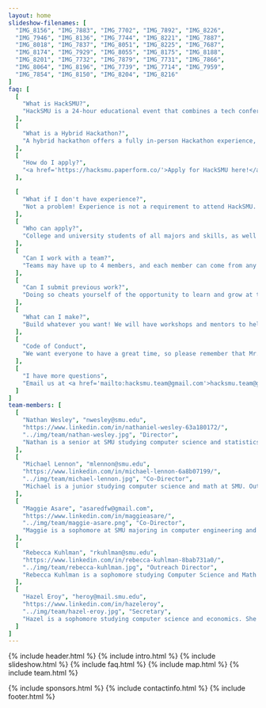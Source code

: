 ```yaml
---
layout: home
slideshow-filenames: [
  "IMG_8156", "IMG_7883", "IMG_7702", "IMG_7892", "IMG_8226",
  "IMG_7946", "IMG_8136", "IMG_7744", "IMG_8221", "IMG_7887", 
  "IMG_8018", "IMG_7837", "IMG_8051", "IMG_8225", "IMG_7687", 
  "IMG_8174", "IMG_7929", "IMG_8055", "IMG_8175", "IMG_8188", 
  "IMG_8201", "IMG_7732", "IMG_7879", "IMG_7731", "IMG_7866", 
  "IMG_8064", "IMG_8196", "IMG_7739", "IMG_7714", "IMG_7959", 
  "IMG_7854", "IMG_8150", "IMG_8204", "IMG_8216"
]
faq: [
  [
    "What is HackSMU?",
    "HackSMU is a 24-hour educational event that combines a tech conference, a career fair, and a start-up competition. Come learn new skills, meet corporate recruiters, create amazing projects, and have fun at HackSMU!"
  ],
  [
    "What is a Hybrid Hackathon?",
    "A hybrid hackathon offers a fully in-person Hackathon experience, while also allowing virtual participants. We use digital mediums such as Discord and Twitch to allow all participants - in person and virtual - to attend workshops, create teams and submit projects. Distance is no barrier!"
  ],
  [
    "How do I apply?",
    "<a href='https://hacksmu.paperform.co/'>Apply for HackSMU here!</a> Anyone with a valid SMU ID may apply at the door, but we encourage you to apply as soon as possible. We will email updates and acceptance letters, so be sure to mark <a href='mailto:HackSMU.team@gmail.com'>hacksmu.team@gmail.com</a> as an accepted sender."
  ],

  [
    "What if I don't have experience?",
    "Not a problem! Experience is not a requirement to attend HackSMU. Come join us and learn from our workshops and mentors!"
  ],
  [
    "Who can apply?",
    "College and university students of all majors and skills, as well as recent graduates and select high school students, are eligible to apply for HackSMU."
  ],
  [
    "Can I work with a team?",
    "Teams may have up to 4 members, and each member can come from any major, skill level, school, etc. If you are unable to find teammates before HackSMU, we’ll help you when the event starts."
  ],
  [
    "Can I submit previous work?",
    "Doing so cheats yourself of the opportunity to learn and grow at this educational event. Please respect yourself and those around you by presenting only what you create during HackSMU."
  ],
  [
    "What can I make?",
    "Build whatever you want! We will have workshops and mentors to help you build and present Websites, Mobile Apps, VR Games, Hardware Hacks, and more!"
  ],
  [
    "Code of Conduct",
    "We want everyone to have a great time, so please remember that Mr. Rogers wants each of us to strive to accept others exactly the way they are, right here and now. See the official Major League Hacking Code of Conduct for details on rules and guidelines at hackathons <a href='https://static.mlh.io/docs/mlh-code-of-conduct.pdf'>here</a>."
  ],
  [
    "I have more questions",
    "Email us at <a href='mailto:hacksmu.team@gmail.com'>hacksmu.team@gmail.com</a>, and we will reply as soon as we can! Be sure to mark <a href='mailto:HackSMU.team@gmail.com'>hacksmu.team@gmail.com</a> as an accepted sender."
  ]
]
team-members: [
  [
    "Nathan Wesley", "nwesley@smu.edu", 
    "https://www.linkedin.com/in/nathaniel-wesley-63a180172/", 
    "../img/team/nathan-wesley.jpg", "Director", 
    "Nathan is a senior at SMU studying computer science and statistics. When he's not hacking away at his fully-customized linux terminal, he likes to run and listen to lo-fi beats on spotify. He prides himself on being the Computer Science Club President and doing *really good* at that one JV wrestling tournament in high school."
  ],
  [
    "Michael Lennon", "mlennon@smu.edu", 
    "https://www.linkedin.com/in/michael-lennon-6a8b07199/", 
    "../img/team/michael-lennon.jpg", "Co-Director", 
    "Michael is a junior studying computer science and math at SMU. Outside of coding (in his not fully-customized Linux Terminal...), he's involved in Theta Tau and plays trombone for the SMU Mustang Band. In his free time, he enjoys tutoring, drawing, running, and playing video games."
  ],
  [
    "Maggie Asare", "asaredfw@gmail.com",
    "https://www.linkedin.com/in/maggieasare/", 
    "../img/team/maggie-asare.png", "Co-Director",
    "Maggie is a sophomore at SMU majoring in computer engineering and business. She is a Hunt Scholar and member of the honors college. In her free time, she likes to do crafts, sew, and try to convince her friends that crocheting is cool."
  ],
  [
    "Rebecca Kuhlman", "rkuhlman@smu.edu", 
    "https://www.linkedin.com/in/rebecca-kuhlman-8bab731a0/", 
    "../img/team/rebecca-kuhlman.jpg", "Outreach Director", 
    "Rebecca Kuhlman is a sophomore studying Computer Science and Math at SMU. They're a lab tech working at the Deason Innovation Gym, and is the resident 3D scanning staff member there. When they're not doing school work, they enjoy baking, drawing, and crafting (especially crocheting)."
  ],
  [
    "Hazel Eroy", "heroy@mail.smu.edu", 
    "https://www.linkedin.com/in/hazeleroy", 
    "../img/team/hazel-eroy.jpg", "Secretary", 
    "Hazel is a sophomore studying computer science and economics. She is also involved in Asian Council, Project Sunshine, and Robotics. Outside school, she like to bake and play tennis."
  ]
]
---
```


<!-- % include navbar.html % once we get it working.-->
{% include header.html %}
{% include intro.html %}
{% include slideshow.html %}
{% include faq.html %}
{% include map.html %}
{% include team.html %}
<!-- {% include mentors.html %} -->
{% include sponsors.html %}
{% include contactinfo.html %}
{% include footer.html %}

<!--,  
  [
    "Sabrina Peng", "shpeng@smu.edu", 
    "https://www.linkedin.com/in/sabrina-peng/", 
    "../img/team/sabrina-peng.png", "Mentor", 
    "Sabrina is an SMU senior studying finance and computer science. When she's not coding, you can find her analyzing figure skating scores, watching Friends, or posting on her foodstagram. Sabrina was one of three founders of HackSMU in its inaugural year."
  ],
  [
    "Momin Irfan", "", 
    "https://www.linkedin.com/in/mominirfan/", 
    "../img/team/momin-irfan.jpeg", "Mentor", 
    "Momin Irfan is an Academy Analyst at Point72 in the Long/Short division and a 2019 graduate of SMU. He is the former president of the SMU Computer Science Club and was one of three founders of HackSMU in its inaugural year."
  ],
  [
    "Scotty Shaw", "scottyshaw1@gmail.com", 
    "https://www.linkedin.com/in/scottyshaw/", 
    "../img/team/scotty-shaw.jpeg", "Mentor", 
    "The Fresh Duke Scotty Shaw is a Duke 2009 alum who founded HackDuke and creates and mentors hackathons for universities throughout Texas and Oklahoma. He can play all positions in basketball, but is most dangerous at point guard and shooting guard."
  ]-->